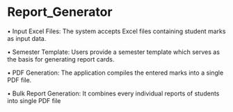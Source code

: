 # Report_Generator

• Input Excel Files: The system accepts Excel files containing student marks as input data.

• Semester Template: Users provide a semester template which serves as the basis for generating report cards.

• PDF Generation: The application compiles the entered marks into a single PDF file.

• Bulk Report Generation: It combines every individual reports of students into single PDF file
